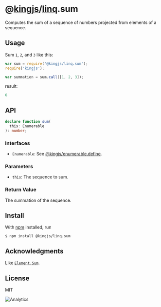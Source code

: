 # @[kingjs](https://www.npmjs.com/package/kingjs)/[linq](https://www.npmjs.com/package/@kingjs/linq).sum
Computes the sum of a sequence of numbers projected from elements of a sequence.
## Usage
Sum `1`, `2`, and `3` like this:
```js
var sum = require('@kingjs/linq.sum');
require('kingjs');

var summation = sum.call([1, 2, 3]);
```
result:
```js
6
```

## API
```ts
declare function sum(
  this: Enumerable
): number;
```
### Interfaces
- `Enumerable`: See [@kingjs/enumerable.define](https://www.npmjs.com/package/@kingjs/enumerable.define).
### Parameters
- `this`: The sequence to sum.
### Return Value
The summation of the sequence.
## Install
With [npm](https://npmjs.org/) installed, run
```
$ npm install @kingjs/linq.sum
```
## Acknowledgments
Like [`Element.Sum`](https://msdn.microsoft.com/en-us/library/bb298381(v=vs.110).aspx).
## License
MIT

![Analytics](https://analytics.kingjs.net/linq/sum)